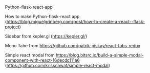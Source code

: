 Python-flask-react-app

How to make Python-flask-react app (https://blog.miguelgrinberg.com/post/how-to-create-a-react--flask-project)

Sidebar from kepler.gl (https://kepler.gl/)

Menu Tabe from https://github.com/patrik-piskay/react-tabs-redux

Simple react modal from https://blog.bitsrc.io/build-a-simple-modal-component-with-react-16decdc111a6 (https://github.com/krissnawat/simple-react-modal)
